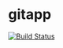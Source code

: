 # gitapp
[![Build Status](https://dev.azure.com/yashwanthps71097/DevProject/_apis/build/status%2FDevops97yash.gitapp?branchName=master)](https://dev.azure.com/yashwanthps71097/DevProject/_build/latest?definitionId=3&branchName=master)
